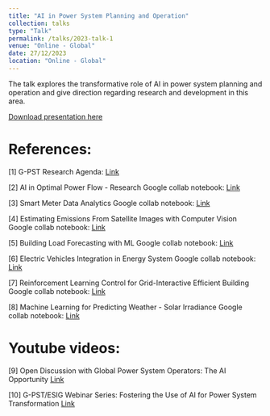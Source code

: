 ```yaml
---
title: "AI in Power System Planning and Operation"
collection: talks
type: "Talk"
permalink: /talks/2023-talk-1
venue: "Online - Global"
date: 27/12/2023
location: "Online - Global"
---
```


The talk explores the transformative role of AI in power system planning and operation and give direction regarding research and development in this area.

[Download presentation here](http://emesk.github.io/files/IEEE_Islamabad_2023-AI_Power_Systems.pdf)

References:
===============

[1] G-PST Research Agenda: [Link](https://globalpst.org/wp-content/uploads/042921G-PST-Research-Agenda-Master-Document-FINAL_updated.pdf)

[2] AI in Optimal Power Flow - Research
Google collab notebook: [Link](https://colab.research.google.com/drive/1hr9ON0CIoY18QM1PVP1ePBm1qbyq0ml7?usp=drive_link)

[3] Smart Meter Data Analytics
Google collab notebook: [Link](https://colab.research.google.com/github/bitstoenergy/iclr-tutorial/blob/main/SmartMeterDataAnalytics_Tutorial.ipynb#scrollTo=Pn47oVPgvVzx
)

[4] Estimating Emissions From Satellite Images with Computer Vision
Google collab notebook: [Link](https://colab.research.google.com/drive/1bkOTSrVKMaxsG938R_TFawiOyAvajnSl?usp=sharing#scrollTo=13i7KQ9t-CV8
)

[5] Building Load Forecasting with ML
Google collab notebook: [Link](https://colab.research.google.com/drive/1ZWpJY03xLIsUrlOzgTNHemKyLatMgKrp?usp=sharing
)

[6] Electric Vehicles Integration in Energy System
Google collab notebook: [Link](https://colab.research.google.com/drive/1xMnL-MMlYaQJpuIe70aga5zcqEFm_hn-?usp=sharing#scrollTo=dzeHYa5GCxN7
)

[7] Reinforcement Learning Control for Grid-Interactive Efficient Building
Google collab notebook: [Link](https://colab.research.google.com/drive/1rZn6qLEIHMlu2iwNl1jKqvcEet8lS33A#scrollTo=dzeHYa5GCxN7)

[8] Machine Learning for Predicting Weather - Solar Irradiance
Google collab notebook: [Link](https://colab.research.google.com/drive/1dQ_V5-y1ieRqrpTG4po_Kx_D8NvZwRyK?usp=sharing#scrollTo=13i7KQ9t-CV8)

Youtube videos:
===============

[9] Open Discussion with Global Power System Operators: The AI Opportunity [Link](https://www.youtube.com/watch?v=wr30Cvx4VVQ)

[10] G-PST/ESIG Webinar Series: Fostering the Use of AI for Power System Transformation [Link](https://www.youtube.com/watch?v=3uoolwjuSCI)
